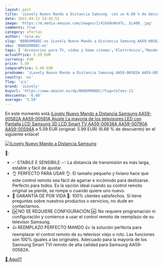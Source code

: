 ```yaml
---
layout: post
title: 'iLovely Nuevo Mando a Distancia Samsung  con un 6.68 % de descuento'
date: 2021-04-12 14:45:51
image: 'https://m.media-amazon.com/images/I/41kG9nNnd7L._SL400_.jpg'
comments: true
category: ofertas
author: 'tole.es'
slug: 'B08DXM88DC-es iLovely Nuevo Mando a Distancia Samsung AA59-00582A...'
sku: 'B08DXM88DC-es'
tags: [ 'Accesorios para TV, vídeo y home cinema','Electrónica','Mandos a distancia','TV, vídeo y home cinema','ilovely','smart','tv', ]
actualPrice: 5.59 EUR
currency: EUR
price: 5.59
comparePrice: 5.99 EUR
prodname: 'iLovely Nuevo Mando a Distancia Samsung AA59-00582A AA59-00581A Ajuste La mayoría de los televisores LED con Pantalla LCD Samsung 3D LCD Smart TV AA59-00638A AA59-00790A AA59-00594A'
country: 'es'
flag: '🇪🇸'
brand: 'iLovely'
buyurl: 'https://www.amazon.es/dp/B08DXM88DC/?tag=tolees-21'
descuento: '6.68'
average: '5.59'
---
```


En este momento está [iLovely Nuevo Mando a Distancia Samsung AA59-00582A AA59-00581A Ajuste La mayoría de los televisores LED con Pantalla LCD Samsung 3D LCD Smart TV AA59-00638A AA59-00790A AA59-00594A](https://www.amazon.es/dp/B08DXM88DC/?tag=tolees-21) a 5.59 EUR (original: 5.99 EUR) (6.68 %  de descuento) en el siguiente enlace!

[![iLovely Nuevo Mando a Distancia Samsung ](https://m.media-amazon.com/images/I/41kG9nNnd7L._SL400_.jpg)](https://www.amazon.es/dp/B08DXM88DC/?tag=tolees-21)

🔎:

- ✅ STABILE E SENSIBILE ✅: La distancia de transmisión es más larga, estable y fácil de ajustar.
- 👌 PERFECTO PARA USAR 👌: El tamaño pequeño y liviano hace que este control remoto sea fácil de agarrar e incómodo para deslizarse. Perfecto para todos. Es la opción ideal cuando su control remoto original se pierde, se rompe o cuando quiere uno nuevo.
- 🔘 GARANTÍA DE POR VIDA 🔘: 100% clientes satisfechos. Si tiene preguntas sobre nuestros productos o servicios, no dude en contactarnos.
- 🆗 NO SE REQUIERE CONFIGURACIÓN 🆗: No requiere programación ni configuración y comience a usar el control remoto de reemplazo de su televisor Samsung.
- 👍 REEMPLAZO PERFECTO MANDO 👍: la solución perfecta para reemplazar el control remoto de su televisor viejo o roto. Las funciones son 100% iguales a las originales. Adecuado para la mayoría de los Samsung Smart TVl remoto de alta calidad para Samsung AA59-00582A.

[🛒 Aquí!!!](https://www.amazon.es/dp/B08DXM88DC/?tag=tolees-21)
